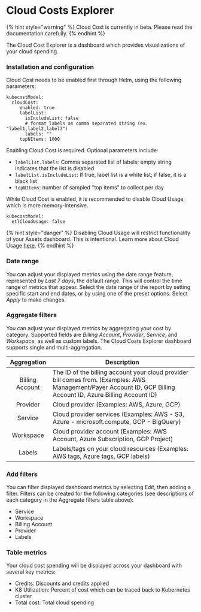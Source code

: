 # Cloud Costs Explorer

{% hint style="warning" %}
Cloud Cost is currently in beta. Please read the documentation carefully.
{% endhint %}

The Cloud Cost Explorer is a dashboard which provides visualizations of your cloud spending.

### Installation and configuration

Cloud Cost needs to be enabled first through Helm, using the following parameters:

```
kubecostModel:
  cloudCost:
     enabled: true
     labelList:
       isIncludeList: false
       # format labels as comma separated string (ex. "label1,label2,label3")
       labels: ""
     topNItems: 1000
```

Enabling Cloud Cost is required. Optional parameters include:

* `labelList.labels`: Comma separated list of labels; empty string indicates that the list is disabled
* `labelList.isIncludeList`: If true, label list is a white list; if false, it is a black list
* `topNItems`: number of sampled "top items" to collect per day

While Cloud Cost is enabled, it is recommended to disable Cloud Usage, which is more memory-intensive.

```
kubecostModel:
  etlCloudUsage: false
```

{% hint style="danger" %}
Disabling Cloud Usage will restrict functionality of your Assets dashboard. This is intentional. Learn more about Cloud Usage [here](https://docs.kubecost.com/install-and-configure/install/cloud-integration#cloud-usage).
{% endhint %}

### Date range

You can adjust your displayed metrics using the date range feature, represented by _Last 7 days_, the default range. This will control the time range of metrics that appear. Select the date range of the report by setting specific start and end dates, or by using one of the preset options. Select _Apply_ to make changes.

### Aggregate filters

You can adjust your displayed metrics by aggregating your cost by category. Supported fields are _Billing Account_, _Provider_, _Service_, and _Workspace_, as well as custom labels. The Cloud Costs Explorer dashboard supports single and multi-aggregation.

|   Aggregation   | Description                                                                                                                                                      |
| :-------------: | ---------------------------------------------------------------------------------------------------------------------------------------------------------------- |
| Billing Account | The ID of the billing account your cloud provider bill comes from. (Examples: AWS Management/Payer Account ID, GCP Billing Account ID, Azure Billing Account ID) |
|     Provider    | Cloud provider (Examples: AWS, Azure, GCP)                                                                                                                       |
|     Service     | Cloud provider services (Examples: AWS - S3, Azure - microsoft.compute, GCP - BigQuery)                                                                          |
|    Workspace    | Cloud provider account (Examples: AWS Account, Azure Subscription, GCP Project)                                                                                  |
|      Labels     | Labels/tags on your cloud resources (Examples: AWS tags, Azure tags, GCP labels)                                                                                 |

### Add filters

You can filter displayed dashboard metrics by selecting _Edit_, then adding a filter. Filters can be created for the following categories (see descriptions of each category in the Aggregate filters table above):

* Service
* Workspace
* Billing Account
* Provider
* Labels

### Table metrics

Your cloud cost spending will be displayed across your dashboard with several key metrics:

* Credits: Discounts and credits applied
* K8 Utilization: Percent of cost which can be traced back to Kubernetes cluster
* Total cost: Total cloud spending
